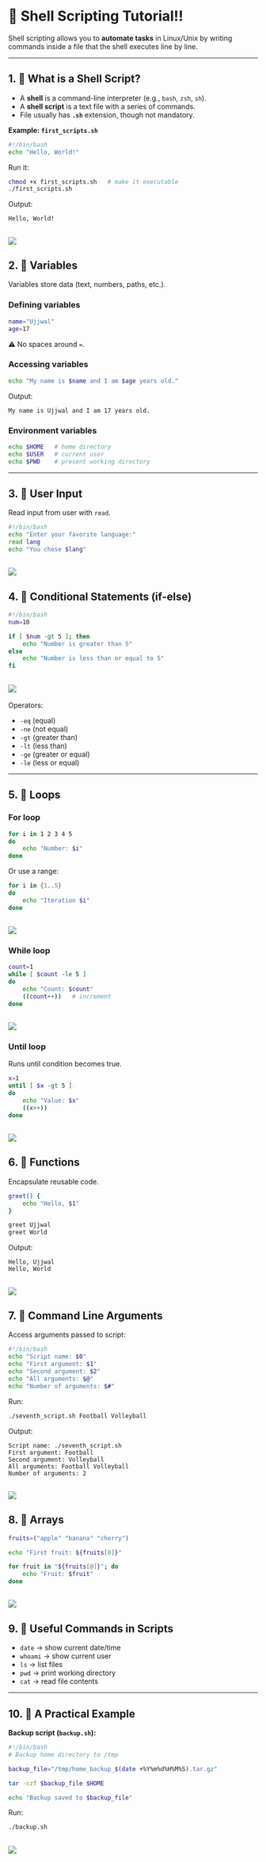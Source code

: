 # 🐚 Shell Scripting Tutorial!!

Shell scripting allows you to **automate tasks** in Linux/Unix by writing commands inside a file that the shell executes line by line.

---

## 1. 🔹 What is a Shell Script?

* A **shell** is a command-line interpreter (e.g., `bash`, `zsh`, `sh`).
* A **shell script** is a text file with a series of commands.
* File usually has **`.sh`** extension, though not mandatory.

**Example: `first_scripts.sh`**

```bash
#!/bin/bash
echo "Hello, World!"
```

Run it:

```bash
chmod +x first_scripts.sh   # make it executable
./first_scripts.sh
```

Output:

```
Hello, World!
```
![](/images/2025-08-23-11-54-32.png)
---

## 2. 🔹 Variables

Variables store data (text, numbers, paths, etc.).

### Defining variables

```bash
name="Ujjwal"
age=17
```

⚠️ No spaces around `=`.

### Accessing variables

```bash
echo "My name is $name and I am $age years old."
```

Output:

```
My name is Ujjwal and I am 17 years old.
```
### Environment variables

```bash
echo $HOME   # home directory
echo $USER   # current user
echo $PWD    # present working directory
```

---

## 3. 🔹 User Input

Read input from user with `read`.

```bash
#!/bin/bash
echo "Enter your favorite language:"
read lang
echo "You chose $lang"
```
![](/images/2025-08-23-12-29-32.png)
---
## 4. 🔹 Conditional Statements (if-else)

```bash
#!/bin/bash
num=10

if [ $num -gt 5 ]; then
    echo "Number is greater than 5"
else
    echo "Number is less than or equal to 5"
fi
```
![](/images/2025-08-23-12-46-56.png)
---

Operators:

* `-eq` (equal)
* `-ne` (not equal)
* `-gt` (greater than)
* `-lt` (less than)
* `-ge` (greater or equal)
* `-le` (less or equal)

---

## 5. 🔹 Loops

### For loop

```bash
for i in 1 2 3 4 5
do
    echo "Number: $i"
done
```

Or use a range:

```bash
for i in {1..5}
do
    echo "Iteration $i"
done
```
![](/images/2025-08-25-22-23-55.png)
---

### While loop

```bash
count=1
while [ $count -le 5 ]
do
    echo "Count: $count"
    ((count++))   # increment
done
```
![](/images/2025-08-25-22-31-16.png)
---

### Until loop

Runs until condition becomes true.

```bash
x=1
until [ $x -gt 5 ]
do
    echo "Value: $x"
    ((x++))
done
```
![](/images/2025-08-25-22-38-47.png)
---

## 6. 🔹 Functions

Encapsulate reusable code.

```bash
greet() {
    echo "Hello, $1"
}

greet Ujjwal
greet World
```

Output:

```
Hello, Ujjwal
Hello, World
```
![](/images/2025-08-25-22-42-59.png)
---

## 7. 🔹 Command Line Arguments

Access arguments passed to script:

```bash
#!/bin/bash
echo "Script name: $0"
echo "First argument: $1"
echo "Second argument: $2"
echo "All arguments: $@"
echo "Number of arguments: $#"
```

Run:

```bash
./seventh_script.sh Football Volleyball
```

Output:

```
Script name: ./seventh_script.sh
First argument: Football
Second argument: Volleyball
All arguments: Football Volleyball
Number of arguments: 2
```
![](/images/2025-08-25-22-55-18.png)
---

## 8. 🔹 Arrays

```bash
fruits=("apple" "banana" "cherry")

echo "First fruit: ${fruits[0]}"

for fruit in "${fruits[@]}"; do
    echo "Fruit: $fruit"
done
```
![](/images/2025-08-25-23-41-22.png)
---

## 9. 🔹 Useful Commands in Scripts

* `date` → show current date/time
* `whoami` → show current user
* `ls` → list files
* `pwd` → print working directory
* `cat` → read file contents

---

## 10. 🔹 A Practical Example

**Backup script (`backup.sh`):**

```bash
#!/bin/bash
# Backup home directory to /tmp

backup_file="/tmp/home_backup_$(date +%Y%m%d%H%M%S).tar.gz"

tar -czf $backup_file $HOME

echo "Backup saved to $backup_file"
```

Run:

```bash
./backup.sh
```
![](/images/2025-08-25-23-54-59.png)
---


